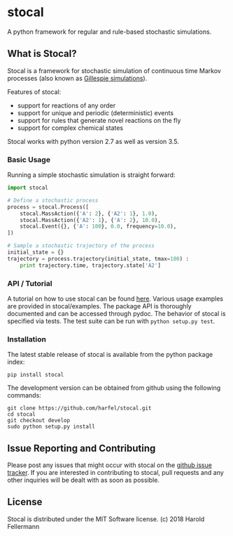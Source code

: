 # stocal

A python framework for regular and rule-based stochastic simulations.


## What is Stocal?

Stocal is a framework for stochastic simulation of continuous
time Markov processes (also known as [Gillespie simulations](https://en.wikipedia.org/wiki/Gillespie_algorithm)). 

Features of stocal:
* support for reactions of any order
* support for unique and periodic (deterministic) events
* support for rules that generate novel reactions on the fly
* support for complex chemical states

Stocal works with python version 2.7 as well as version 3.5.


### Basic Usage

Running a simple stochastic simulation is straight forward:
```python
import stocal

# Define a stochastic process
process = stocal.Process([
	stocal.MassAction({'A': 2}, {'A2': 1}, 1.0),
	stocal.MassAction({'A2': 1}, {'A': 2}, 10.0),
	stocal.Event({}, {'A': 100}, 0.0, frequency=10.0),
])

# Sample a stochastic trajectory of the process
initial_state = {}
trajectory = process.trajectory(initial_state, tmax=100) :
	print trajectory.time, trajectory.state['A2']
```


### API / Tutorial

A tutorial on how to use stocal can be found [here](https://github.com/harfel/stocal/wiki).
Various usage examples are provided in stocal/examples.
The package API is thoroughly documented and can be accessed through
pydoc. The behavior of stocal is specified via tests. The test suite
can be run with `python setup.py test`.


### Installation

The latest stable release of stocal is available from the python package index:
```shell
pip install stocal
```
The development version can be obtained from github using the following commands:
```shell
git clone https://github.com/harfel/stocal.git
cd stocal
git checkout develop
sudo python setup.py install
```


## Issue Reporting and Contributing

Please post any issues that might occur with stocal on the
<a href="https://github.com/harfel/stocal/issues">github issue
tracker</a>.
If you are interested in contributing to stocal, pull requests
and any other inquiries will be dealt with as soon as possible.


## License

Stocal is distributed under the MIT Software license.
(c) 2018 Harold Fellermann
